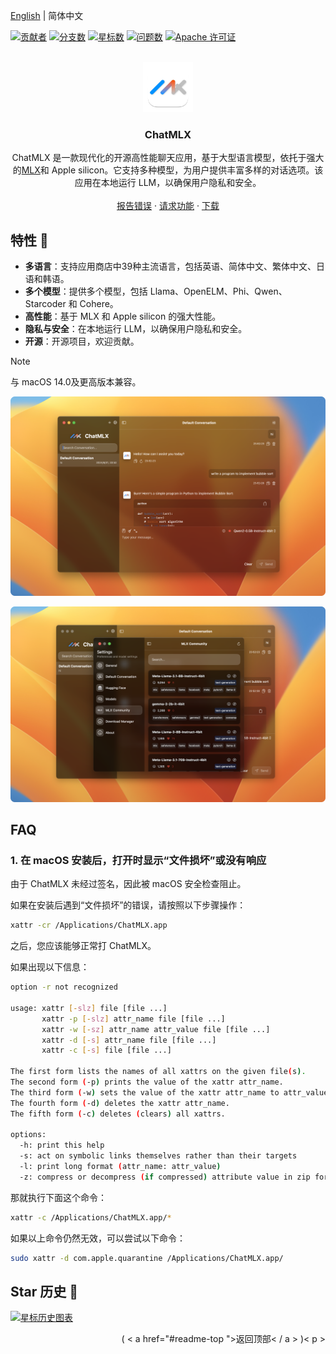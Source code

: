 <a name="readme-top"></a>

[English](./README.md) | 简体中文


[![贡献者][contributors-shield]][contributors-url]
[![分支数][forks-shield]][forks-url]
[![星标数][stars-shield]][stars-url]
[![问题数][issues-shield]][issues-url]
[![Apache 许可证][license-shield]][license-url]


<br />
<div align="center">
  <a href="https://github.com/maiqingqiang/ChatMLX">
    <img src="ChatMLX/Assets.xcassets/AppIcon.appiconset/1024.png" alt="Logo" width="80" height="80">
  </a>

<h3 align="center">ChatMLX</h3>

  <p align="center">
    ChatMLX 是一款现代化的开源高性能聊天应用，基于大型语言模型，依托于强大的<a href="https://github.com/ml-explore/mlx-swift">MLX</a>和 Apple silicon。它支持多种模型，为用户提供丰富多样的对话选项。该应用在本地运行 LLM，以确保用户隐私和安全。
    <br />
    <br />
    <a href="https://github.com/maiqingqiang/ChatMLX/issues">报告错误</a>
    ·
    <a href="https://github.com/maiqingqiang/ChatMLX/issues">请求功能</a>
    ·
    <a href="https://github.com/maiqingqiang/ChatMLX/releases">下载</a>
  </p>
</div>

## 特性 🚀

- **多语言**：支持应用商店中39种主流语言，包括英语、简体中文、繁体中文、日语和韩语。
- **多个模型**：提供多个模型，包括 Llama、OpenELM、Phi、Qwen、Starcoder 和 Cohere。
- **高性能**：基于 MLX 和 Apple silicon 的强大性能。
- **隐私与安全**：在本地运行 LLM，以确保用户隐私和安全。
- **开源**：开源项目，欢迎贡献。

> [!NOTE]
>
> 与 macOS 14.0及更高版本兼容。

![iShot_2024-08-31_23.55.23.png](images/iShot_2024-08-31_23.55.23.png)

![iShot_2024-08-31_23.55.39.png](images/iShot_2024-08-31_23.55.39.png)

## FAQ

### 1. 在 macOS 安装后，打开时显示“文件损坏”或没有响应

由于 ChatMLX 未经过签名，因此被 macOS 安全检查阻止。

如果在安装后遇到“文件损坏”的错误，请按照以下步骤操作：

```bash
xattr -cr /Applications/ChatMLX.app
```

之后，您应该能够正常打 ChatMLX。

如果出现以下信息：

```sh
option -r not recognized

usage: xattr [-slz] file [file ...]
       xattr -p [-slz] attr_name file [file ...]
       xattr -w [-sz] attr_name attr_value file [file ...]
       xattr -d [-s] attr_name file [file ...]
       xattr -c [-s] file [file ...]

The first form lists the names of all xattrs on the given file(s).
The second form (-p) prints the value of the xattr attr_name.
The third form (-w) sets the value of the xattr attr_name to attr_value.
The fourth form (-d) deletes the xattr attr_name.
The fifth form (-c) deletes (clears) all xattrs.

options:
  -h: print this help
  -s: act on symbolic links themselves rather than their targets
  -l: print long format (attr_name: attr_value)
  -z: compress or decompress (if compressed) attribute value in zip format
```

那就执行下面这个命令：

```bash
xattr -c /Applications/ChatMLX.app/*
```

如果以上命令仍然无效，可以尝试以下命令：

```bash
sudo xattr -d com.apple.quarantine /Applications/ChatMLX.app/
```

## Star 历史 🌟

[![星标历史图表](https://api.star-history.com/svg?repos=maiqingqiang/ChatMLX&type=Date)](https://star-history.com/#maiqingqiang/ChatMLX&Date)

[contributors-shield]: https://img.shields.io/github/contributors/maiqingqiang/ChatMLX.svg?style=for-the-badge
[contributors-url]: https://github.com/maiqingqiang/ChatMLX/graphs/contributors
[forks-shield]: https://img.shields.io/github/forks/maiqingqiang/ChatMLX.svg?style=for-the-badge
[forks-url]: https://github.com/maiqingqiang/ChatMLX/network/members
[stars-shield]: https://img.shields.io/github/stars/maiqingqiang/ChatMLX.svg?style=for-the-badge
[stars-url]: https://github.com/maiqingqiang/ChatMLX/stargazers
[issues-shield]: https://img.shields.io/github/issues/maiqingqiang/ChatMLX.svg?style=for-the-badge
[issues-url]: https://github.com/maiqingqiang/ChatMLX/issues
[license-shield]: https://img.shields.io/github/license/maiqingqiang/ChatMLX.svg?style=for-the-badge
[license-url]: https://github.com/maiqingqiang/ChatMLX/blob/main/LICENSE

<p align ="right">( < a href="#readme-top ">返回顶部< / a > )< p >